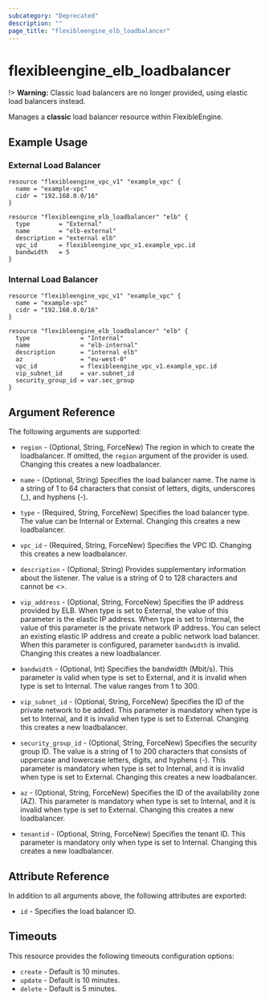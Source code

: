```yaml
---
subcategory: "Deprecated"
description: ""
page_title: "flexibleengine_elb_loadbalancer"
---
```


# flexibleengine_elb_loadbalancer

!> **Warning:** Classic load balancers are no longer provided, using elastic load balancers instead.

Manages a **classic** load balancer resource within FlexibleEngine.

## Example Usage

### External Load Balancer

```hcl
resource "flexibleengine_vpc_v1" "example_vpc" {
  name = "example-vpc"
  cidr = "192.168.0.0/16"
}

resource "flexibleengine_elb_loadbalancer" "elb" {
  type        = "External"
  name        = "elb-external"
  description = "external elb"
  vpc_id      = flexibleengine_vpc_v1.example_vpc.id
  bandwidth   = 5
}
```

### Internal Load Balancer

```hcl
resource "flexibleengine_vpc_v1" "example_vpc" {
  name = "example-vpc"
  cidr = "192.168.0.0/16"
}

resource "flexibleengine_elb_loadbalancer" "elb" {
  type              = "Internal"
  name              = "elb-internal"
  description       = "internal elb"
  az                = "eu-west-0"
  vpc_id            = flexibleengine_vpc_v1.example_vpc.id
  vip_subnet_id     = var.subnet_id
  security_group_id = var.sec_group
}
```

## Argument Reference

The following arguments are supported:

* `region` - (Optional, String, ForceNew) The region in which to create the loadbalancer. If
  omitted, the `region` argument of the provider is used. Changing this creates a new loadbalancer.

* `name` - (Optional, String) Specifies the load balancer name. The name is a string
  of 1 to 64 characters that consist of letters, digits, underscores (_), and hyphens (-).

* `type` - (Required, String, ForceNew) Specifies the load balancer type. The value can be
  Internal or External. Changing this creates a new loadbalancer.

* `vpc_id` - (Required, String, ForceNew) Specifies the VPC ID. Changing this creates a new loadbalancer.

* `description` - (Optional, String) Provides supplementary information about the
  listener. The value is a string of 0 to 128 characters and cannot be <>.

* `vip_address` - (Optional, String, ForceNew) Specifies the IP address provided by ELB.
  When type is set to External, the value of this parameter is the elastic
  IP address. When type is set to Internal, the value of this parameter is
  the private network IP address. You can select an existing elastic IP address
  and create a public network load balancer. When this parameter is configured,
  parameter `bandwidth` is invalid. Changing this creates a new loadbalancer.

* `bandwidth` - (Optional, Int) Specifies the bandwidth (Mbit/s). This parameter
  is valid when type is set to External, and it is invalid when type
  is set to Internal. The value ranges from 1 to 300.

* `vip_subnet_id` - (Optional, String, ForceNew) Specifies the ID of the private network
  to be added. This parameter is mandatory when type is set to Internal,
  and it is invalid when type is set to External. Changing this creates a new loadbalancer.

* `security_group_id` - (Optional, String, ForceNew) Specifies the security group ID. The
  value is a string of 1 to 200 characters that consists of uppercase and
  lowercase letters, digits, and hyphens (-). This parameter is mandatory
  when type is set to Internal, and it is invalid when type is set to External.
  Changing this creates a new loadbalancer.

* `az` - (Optional, String, ForceNew) Specifies the ID of the availability zone (AZ). This
  parameter is mandatory when type is set to Internal, and it is invalid
  when type is set to External. Changing this creates a new loadbalancer.

* `tenantid` - (Optional, String, ForceNew) Specifies the tenant ID. This parameter is mandatory
  only when type is set to Internal. Changing this creates a new loadbalancer.

## Attribute Reference

In addition to all arguments above, the following attributes are exported:

* `id` - Specifies the load balancer ID.

## Timeouts

This resource provides the following timeouts configuration options:

* `create` - Default is 10 minutes.
* `update` - Default is 10 minutes.
* `delete` - Default is 5 minutes.
